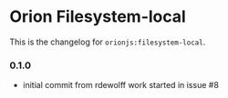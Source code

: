 Orion Filesystem-local
================

This is the changelog for ```orionjs:filesystem-local```.

### 0.1.0

- initial commit from rdewolff work started in issue #8
